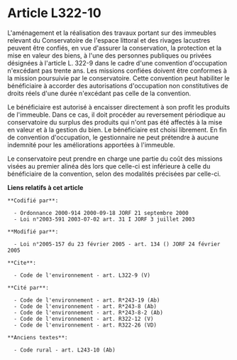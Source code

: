 # Article L322-10

L'aménagement et la réalisation des travaux portant sur des immeubles relevant du Conservatoire de l'espace littoral et des
rivages lacustres peuvent être confiés, en vue d'assurer la conservation, la protection et la mise en valeur des biens, à
l'une des personnes publiques ou privées désignées à l'article L. 322-9 dans le cadre d'une convention d'occupation
n'excédant pas trente ans. Les missions confiées doivent être conformes à la mission poursuivie par le conservatoire. Cette
convention peut habiliter le bénéficiaire à accorder des autorisations d'occupation non constitutives de droits réels d'une
durée n'excédant pas celle de la convention. 

Le bénéficiaire est autorisé à encaisser directement à son profit les produits de l'immeuble. Dans ce cas, il doit procéder
au reversement périodique au conservatoire du surplus des produits qui n'ont pas été affectés à la mise en valeur et à la
gestion du bien. Le bénéficiaire est choisi librement. En fin de convention d'occupation, le gestionnaire ne peut prétendre à
aucune indemnité pour les améliorations apportées à l'immeuble. 

Le conservatoire peut prendre en charge une partie du coût des missions visées au premier alinéa dès lors que celle-ci est
inférieure à celle du bénéficiaire de la convention, selon des modalités précisées par celle-ci.

**Liens relatifs à cet article**

	**Codifié par**:

	  - Ordonnance 2000-914 2000-09-18 JORF 21 septembre 2000
	  - Loi n°2003-591 2003-07-02 art. 31 I JORF 3 juillet 2003

	**Modifié par**:

	  - Loi n°2005-157 du 23 février 2005 - art. 134 () JORF 24 février 2005

	**Cite**:

	  - Code de l'environnement - art. L322-9 (V)

	**Cité par**:

	  - Code de l'environnement - art. R*243-19 (Ab)
	  - Code de l'environnement - art. R*243-8 (Ab)
	  - Code de l'environnement - art. R*243-8-2 (Ab)
	  - Code de l'environnement - art. R322-12 (V)
	  - Code de l'environnement - art. R322-26 (VD)

	**Anciens textes**:

	  - Code rural - art. L243-10 (Ab)
